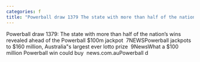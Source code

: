 ```yaml
---
categories: f
title: "Powerball draw 1379 The state with more than half of the nation’s wins revealed ahead of the Powerball 100m jackpot  7NEWS"
---
```

Powerball draw 1379: The state with more than half of the nation’s wins revealed ahead of the Powerball $100m jackpot&nbsp;&nbsp;7NEWSPowerball jackpots to $160 million, Australia"s largest ever lotto prize&nbsp;&nbsp;9NewsWhat a $100 million Powerball win could buy&nbsp;&nbsp;news.com.auPowerball d
